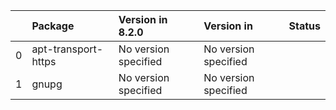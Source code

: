 <!-- markdown-link-check-disable -->

|    | Package             | Version in 8.2.0     | Version in           | Status   |
|---:|:--------------------|:---------------------|:---------------------|:---------|
|  0 | apt-transport-https | No version specified | No version specified |          |
|  1 | gnupg               | No version specified | No version specified |          |